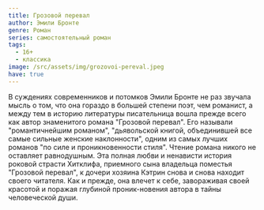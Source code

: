 ```yaml
---
title: Грозовой перевал
author: Эмили Бронте
genre: Роман
series: самостоятельный роман
tags:
  - 16+
  - классика
image: /src/assets/img/grozovoi-pereval.jpeg
have: true
---
```

В суждениях современников и потомков Эмили Бронте не раз звучала мысль о том, что она гораздо в большей степени поэт, чем романист, а между тем в историю литературы писательница вошла прежде всего как автор знаменитого романа "Грозовой перевал". Его называли "романтичнейшим романом", "дьявольской книгой, объединившей все самые сильные женские наклонности", одним из самых лучших романов "по силе и проникновенности стиля". Чтение романа никого не оставляет равнодушным. Эта полная любви и ненависти история роковой страсти Хитклифа, приемного сына владельца поместья "Грозовой перевал", к дочери хозяина Кэтрин снова и снова находит своего читателя. Как и прежде, она влечет к себе, завораживая своей красотой и поражая глубиной проник-новения автора в тайны человеческой души.
